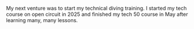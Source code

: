 My next venture was to start my technical diving training. I started my tech course on open circuit in 2025 and finished my tech 50 course in May after learning many, many lessons.
